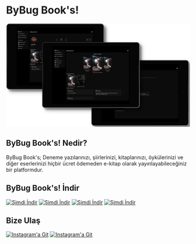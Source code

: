 # ByBug Book's!
<p align="center">
  <img src="https://raw.githubusercontent.com/JeaFrid/ByBugBooks/main/assets/clip.png" alt="Tanıtım Görseli">
</p>

## ByBug Book's! Nedir?
ByBug Book's; Deneme yazılarınızı, şiirlerinizi, kitaplarınızı, öykülerinizi ve diğer eserlerinizi hiçbir ücret ödemeden e-kitap olarak yayınlayabileceğiniz bir platformdur.

## ByBug Book's! İndir

[![Şimdi İndir](https://img.shields.io/badge/Android-Ücretsiz-orange)]([https://github.com/JeaFrid/ByBugBooks/releases/tag/download](https://github.com/JeaFrid/ByBugBooks/releases/download/download/ByBugBooks_v1-0.apk))  [![Şimdi İndir](https://img.shields.io/badge/Windows-Ücretsiz-orange)](https://github.com/JeaFrid/ByBugBooks/releases/tag/download)
[![Şimdi İndir](https://img.shields.io/badge/Web-Ücretsiz-orange)](https://github.com/JeaFrid/ByBugBooks/releases/tag/download)  [![Şimdi İndir](https://img.shields.io/badge/Tüm%20Platformlar-İncele-orange)](https://github.com/JeaFrid/ByBugBooks/releases/tag/download)

## Bize Ulaş

[![Instagram'a Git](https://img.shields.io/badge/Telegram-grey?style=for-the-badge&logo=telegram&logoColor=white)](https://t.me/JeaFrid) [![Instagram'a Git](https://img.shields.io/badge/Eposta-grey?style=for-the-badge&logo=gmail&logoColor=white)](mailto:jeafriday.iletisim@gmail.com)
